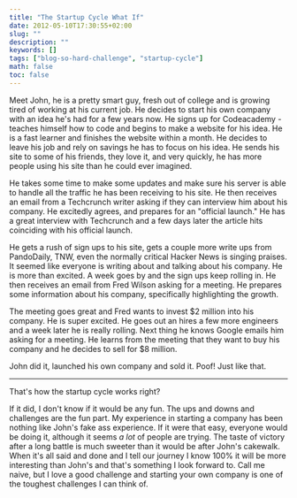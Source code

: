 ```yaml
---
title: "The Startup Cycle What If"
date: 2012-05-10T17:30:55+02:00
slug: ""
description: ""
keywords: []
tags: ["blog-so-hard-challenge", "startup-cycle"]
math: false
toc: false
---
```


Meet John, he is a pretty smart guy, fresh out of college and is growing tired of working at his current job. He decides to start his own company with an idea he's had for a few years now. He signs up for Codeacademy - teaches himself how to code and begins to make a website for his idea. He is a fast learner and finishes the website within a month. He decides to leave his job and rely on savings he has to focus on his idea. He sends his site to some of his friends, they love it, and very quickly, he has more people using his site than he could ever imagined.&nbsp;

He takes some time to make some updates and make sure his server is able to handle all the traffic he has been receiving to his site.&nbsp;He then receives an email from a Techcrunch writer asking if they can interview him about his company. He&nbsp;excitedly&nbsp;agrees, and prepares for an "official launch." He has a great interview with Techcrunch and a few days later the article hits coinciding with his official launch.&nbsp;

He gets a rush of sign ups to his site, gets a couple more write ups from PandoDaily, TNW, even the normally critical Hacker News is singing praises. It seemed like everyone is writing about and talking about his company. He is more than excited. A week goes by and the sign ups keep rolling in. He then receives an email from Fred Wilson asking for a meeting. He prepares some information about his company, specifically highlighting the growth.

The meeting goes great and Fred wants to invest $2 million into his company. He is super excited. He goes out an hires a few more engineers and a week later he is really rolling. Next thing he knows Google emails him asking for a meeting. He learns from the meeting that they want to buy his company and he decides to sell for $8 million.

John did it, launched his own company and sold it. Poof! Just like that.

----

That's how the startup cycle works right?

If it did, I don't know if it would be any fun. The ups and downs and challenges are the fun part. My experience in starting a company has been nothing like John's fake ass experience. If it were that easy, everyone would be doing it, although it seems _a lot_ of people are trying. The taste of victory after a long battle is much sweeter than it would be after John's cakewalk. When it's all said and done and I tell our journey I know 100% it will be more interesting than John's and that's something I look forward to. Call me naive, but I love a good challenge and starting your own company is one of the toughest&nbsp;challenges&nbsp;I can think of.

